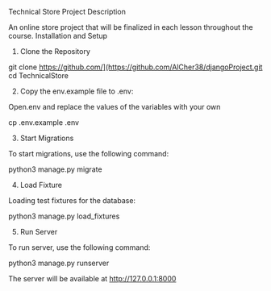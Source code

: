 Technical Store
Project Description

An online store project that will be finalized in each lesson throughout the course.
Installation and Setup
1. Clone the Repository

git clone https://github.com/](https://github.com/AlCher38/djangoProject.git
cd TechnicalStore

2. Copy the env.example file to .env:

Open.env and replace the values of the variables with your own

cp .env.example .env

3. Start Migrations

To start migrations, use the following command:

python3 manage.py migrate

4. Load Fixture

Loading test fixtures for the database:

python3 manage.py load_fixtures

5. Run Server

To run server, use the following command:

python3 manage.py runserver

The server will be available at http://127.0.0.1:8000
